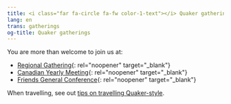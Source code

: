 ```yaml
---
title: <i class="far fa-circle fa-fw color-1-text"></i> Quaker gatherings
lang: en
trans: gatherings
og-title: Quaker gatherings
---
```

You are more than welcome to join us at:
* [Regional Gathering](https://stlawrence.quaker.ca){: rel="noopener" target="_blank"}
* [Canadian Yearly Meeting](https://quaker.ca/what-we-do/gatherings/){: rel="noopener" target="_blank"} 
* [Friends General Conference](https://www.fgcquaker.org/connect/gathering){: rel="noopener" target="_blank"}

When travelling, see out [tips on travelling Quaker-style](/new_attender/travel).
